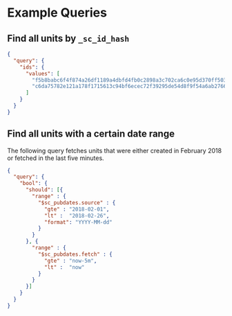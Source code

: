 # Example Queries

## Find all units by `_sc_id_hash`

```json
{
  "query": {
    "ids": {
      "values": [
        "f5b8babc6f4f874a26df1189a4dbfd4fb0c2898a3c702ca6c0e95d370ff50381",
        "c6da75782e121a178f1715613c94bf6ecec72f39295de54d8f9f54a6ab276632"
      ]
    }
  }
}
```

## Find all units with a certain date range

The following query fetches units that were either created in February 2018 or
fetched in the last five minutes.

```json
{
  "query": {
    "bool": {
      "should": [{
        "range" : {
          "$sc_pubdates.source" : {
            "gte" : "2018-02-01",
            "lt" :  "2018-02-26",
            "format": "YYYY-MM-dd"
          }
        }
      }, {
        "range" : {
          "$sc_pubdates.fetch" : {
            "gte" : "now-5m",
            "lt" :  "now"
          }
        }
      }]
    }
  }
}
```
